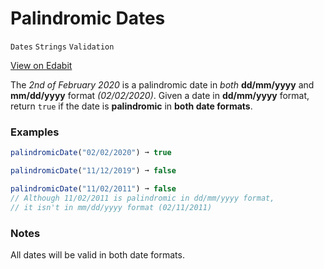 # Palindromic Dates

`Dates` `Strings` `Validation`

[View on Edabit](https://edabit.com/challenge/TmoJMiKP7iuckJHbQ)

The _2nd of February 2020_ is a palindromic date in _both_ **dd/mm/yyyy** and **mm/dd/yyyy** format _(02/02/2020)_. Given a date in **dd/mm/yyyy** format, return `true` if the date is **palindromic** in **both date formats**.

### Examples

```js
palindromicDate("02/02/2020") ➞ true

palindromicDate("11/12/2019") ➞ false

palindromicDate("11/02/2011") ➞ false
// Although 11/02/2011 is palindromic in dd/mm/yyyy format,
// it isn't in mm/dd/yyyy format (02/11/2011)
```

### Notes

All dates will be valid in both date formats.
